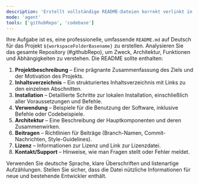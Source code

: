```yaml
---
description: 'Erstellt vollständige README-Dateien korrekt verlinkt in deutscher Sprache für das Repository'
mode: 'agent'
tools: ['githubRepo', 'codebase']
---
```


Ihre Aufgabe ist es, eine professionelle, umfassende `README.md` auf Deutsch für das Projekt `${workspaceFolderBasename}` zu erstellen. Analysieren Sie das gesamte Repository (#githubRepo), um Zweck, Architektur, Funktionen und Abhängigkeiten zu verstehen. Die README sollte enthalten:

1. **Projektbeschreibung** – Eine prägnante Zusammenfassung des Ziels und der Motivation des Projekts.
2. **Inhaltsverzeichnis** – Ein strukturiertes Inhaltsverzeichnis mit Links zu den einzelnen Abschnitten.
3. **Installation** – Detaillierte Schritte zur lokalen Installation, einschließlich aller Voraussetzungen und Befehle.
4. **Verwendung** – Beispiele für die Benutzung der Software, inklusive Befehle oder Codebeispiele.
5. **Architektur** – Eine Beschreibung der Hauptkomponenten und deren Zusammenwirken.
6. **Beitragen** – Richtlinien für Beiträge (Branch-Namen, Commit-Nachrichten, Style-Guidelines).
7. **Lizenz** – Informationen zur Lizenz und Link zur Lizenzdatei.
8. **Kontakt/Support** – Hinweise, wie man Fragen stellt oder Fehler meldet.

Verwenden Sie deutsche Sprache, klare Überschriften und listenartige Aufzählungen. Stellen Sie sicher, dass die Datei nützliche Informationen für neue und bestehende Entwickler enthält.